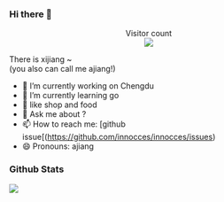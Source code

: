 ### Hi there 👋

<p align="center"> 
  Visitor count<br>
  <img src="https://profile-counter.glitch.me/innocces/count.svg" />
</p>

There is xijiang ~     
(you also can call me ajiang!)

- 🔭 I’m currently working on Chengdu
- 🌱 I’m currently learning go
- 🤔 like shop and food
- 💬 Ask me about ?
- 📫 How to reach me: [github issue[(https://github.com/innocces/innocces/issues)
- 😄 Pronouns: ajiang

### Github Stats

![](https://github-readme-stats.vercel.app/api?username=innocces&hide_title=true&show_icons=true&icon_color=007aff&text_color=333&bg_color=fff)
